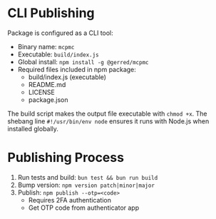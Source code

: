 # CLI Publishing

Package is configured as a CLI tool:
- Binary name: `mcpmc`
- Executable: `build/index.js` 
- Global install: `npm install -g @gerred/mcpmc`
- Required files included in npm package:
  - build/index.js (executable)
  - README.md
  - LICENSE
  - package.json

The build script makes the output file executable with `chmod +x`. The shebang line `#!/usr/bin/env node` ensures it runs with Node.js when installed globally.

# Publishing Process

1. Run tests and build: `bun test && bun run build`
2. Bump version: `npm version patch|minor|major` 
3. Publish: `npm publish --otp=<code>`
   - Requires 2FA authentication
   - Get OTP code from authenticator app
